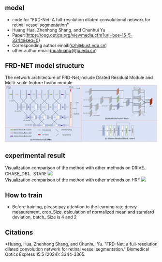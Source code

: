 ## model

* code for "FRD-Net: A full-resolution dilated convolutional network for retinal vessel segmentation"
* Huang Hua, Zhenhong Shang, and Chunhui Yu
* Paper:(https://opg.optica.org/viewmedia.cfm?uri=boe-15-5-3344&seq=0)
* Corresponding author email:(szh@kust.edu.cn)
* other author email:(huahuang@tju.edu.cn)

## FRD-NET model structure
The network architecture of FRD-Net,include Dilated Residual Module and Multi-scale feature fusion module
<img src="https://github.com/papercodeHua/FRD-Net/blob/main/images/structure1.svg" width="600">

## experimental result
Visualization comparison of the method with other methods on DRIVE、CHASE_DB1、STARE
<img src="https://github.com/papercodeHua/FRD-Net/blob/main/images/result1.svg" width="600">
</br>
Visualization comparison of the method with other methods on HRF
<img src="https://github.com/papercodeHua/FRD-Net/blob/main/images/result2.svg" width="600">

## How to train

* Before training, please pay attention to the learning rate decay measurement, crop_Size, calculation of normalized
  mean and standard deviation, batch_ Size is 4 and 2

## Citations

*Huang, Hua, Zhenhong Shang, and Chunhui Yu. "FRD-Net: a full-resolution dilated convolution network for retinal vessel segmentation." Biomedical Optics Express 15.5 (2024): 3344-3365.
